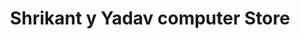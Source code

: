 ---
title: "Shrikant y Yadav computer Store"
url: /bandri/shrikant-y-yadav-computer-store/
shop: computer
---